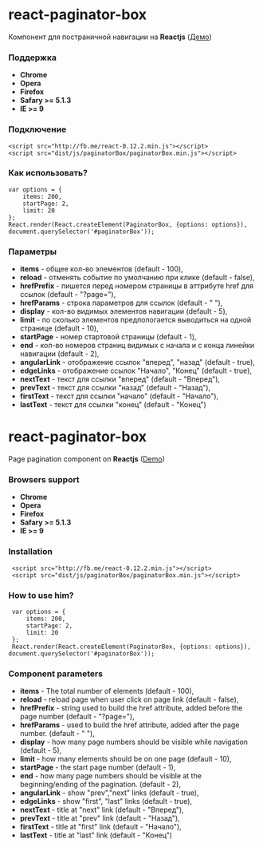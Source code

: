 # react-paginator-box #

Компонент для постраничной навигации на **Reactjs**  ([Демо](http://abaddongit.github.io/react-paginator-box/))

### Поддержка ###

- **Chrome**
- **Opera**
- **Firefox**
- **Safary >= 5.1.3**
- **IE >= 9**

### Подключение ###
    <script src="http://fb.me/react-0.12.2.min.js"></script>
    <script src="dist/js/paginatorBox/paginatorBox.min.js"></script>

### Как использовать? ###

    var options = {
        items: 200,
        startPage: 2,
        limit: 20
    };
    React.render(React.createElement(PaginatorBox, {options: options}), document.querySelector('#paginatorBox'));


### Параметры ###

 - **items** - общее кол-во элементов (default - 100),
 - **reload** -  отменять событие по умолчанию при клике (default - false),
 - **hrefPrefix** - пишется перед номером страницы в аттрибуте href для ссылок (default - "?page="),
 - **hrefParams** - строка параметров для ссылок (default - " "),
 - **display** - кол-во видимых элементов навигации (default - 5),
 - **limit** - по сколько элементов предпологается выводиться на одной странице (default - 10),
 - **startPage** - номер стартовой страницы (default - 1),
 - **end** -  кол-во номеров страниц видимых с начала и с конца линейки навигации (default - 2),
 - **angularLink** - отображение ссылок "вперед", "назад" (default - true),
 - **edgeLinks** - отображение ссылок "Начало", "Конец" (default - true),
 - **nextText** - текст для ссылки "вперед" (default - "Вперед"),
 - **prevText** - текст для ссылки "назад" (default - "Назад"),
 - **firstText** - текст для ссылки "начало" (default - "Начало"),
 - **lastText** - текст для ссылки "конец" (default - "Конец")
 
 
# react-paginator-box #
 
Page pagination component on **Reactjs** ([Demo](http://abaddongit.github.io/react-paginator-box/))
 
### Browsers support ###
 
 - **Chrome**
 - **Opera**
 - **Firefox**
 - **Safary >= 5.1.3**
 - **IE >= 9**
 
### Installation ###
     <script src="http://fb.me/react-0.12.2.min.js"></script>
     <script src="dist/js/paginatorBox/paginatorBox.min.js"></script>
 
### How to use him? ###
 
     var options = {
         items: 200,
         startPage: 2,
         limit: 20
     };
     React.render(React.createElement(PaginatorBox, {options: options}), document.querySelector('#paginatorBox'));
 
### Component parameters ###
 
  - **items** - The total number of elements (default - 100),
  - **reload** -  reload page when user click on page link  (default - false),
  - **hrefPrefix** - string used to build the href attribute, added before the page number (default - "?page="),
  - **hrefParams** - used to build the href attribute, added after the page number. (default - " "),
  - **display** - how many page numbers should be visible while navigation (default - 5),
  - **limit** - how many elements should be on one page (default - 10),
  - **startPage** - the start page number (default - 1),
  - **end** -  how many page numbers should be visible at the beginning/ending of the pagination.  (default - 2),
  - **angularLink** - show "prev","next" links (default - true),
  - **edgeLinks** - show "first", "last" links (default - true),
  - **nextText** - title at "next" link (default - "Вперед"),
  - **prevText** - title at "prev" link (default - "Назад"),
  - **firstText** - title at "first" link (default - "Начало"),
  - **lastText** - title at "last" link (default - "Конец")